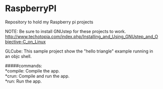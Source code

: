 RaspberryPI
===========

Repository to hold my Raspberry pi projects

NOTE: Be sure to install GNUstep for these projects to work.
http://www.techotopia.com/index.php/Installing_and_Using_GNUstep_and_Objective-C_on_Linux

GLCube:
This sample project show the "hello triangle" example running in an objc shell.

#####commands:  
  *compile: Compile the app.  
  *crun: Compile and run the app.  
  *run: Run the app.  

